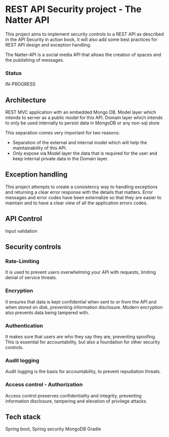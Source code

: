 # REST API Security project - The Natter API
This project aims to implement security controls to a REST API as described in the API Security in action book, it will also add some best practices for REST API design and exception handling.

The Natter-API is a social media API that allows the creation of spaces and the publishing of messages.

### Status
IN-PROGRESS

## Architecture
REST MVC application with an embedded Mongo DB.
Model layer which intends to server as a public model for this API.
Domain layer which intends to only be used internally to persist data in MongoDB or any non-sql store

This separation comes very important for two reasons:
- Separation of the external and internal model which will help the maintainability of this API.
- Only expose via Model layer the data that is required for the user and keep internal private data in the Domain layer.

## Exception handling
This project attempts to create a consistency way to handling exceptions and returning a clear error response with the details that matters.
Error messages and error codes have been externalize so that they are easier to maintain and to have a clear view of all the application errors codes.

## API Control
Input validation

## Security controls

### Rate-Limiting
It is used to prevent users overwhelming your API with requests, limiting denial of service threats.
### Encryption
It ensures that data is kept confidential when sent to or from the API and when stored on disk, preventing information disclosure. Modern encryption also prevents data being tampered with.
### Authentication
It makes sure that users are who they say they are, preventing spoofing. This is essential for accountability, but also a foundation for other security controls.
### Audit logging
Audit logging is the basis for accountability, to prevent repudiation threats.
### Access control - Authorization
Access control preserves confidentiality and integrity, preventing information disclosure, tampering and elevation of privilege attacks.


## Tech stack
Spring boot, Spring security
MongoDB
Gradle




